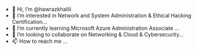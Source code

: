- 👋 Hi, I’m @hawrazkhalili
- 👀 I’m interested in Network and System Administration & Ethical Hacking Certification...
- 🌱 I’m currently learning Microsoft Azure Administration Associate ...
- 💞️ I’m looking to collaborate on Networking & Cloud & Cybersecurity...
- 📫 How to reach me ...

<!---
hawrazkhalili/hawrazkhalili is a ✨ special ✨ repository because its `README.md` (this file) appears on your GitHub profile.
You can click the Preview link to take a look at your changes.
--->
